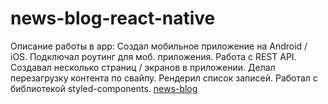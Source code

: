 # news-blog-react-native

Описание работы в app:
Создал мобильное приложение на Android / iOS.
Подключал роутинг для моб. приложения.
Работа с REST API.
Создавал несколько страниц / экранов в приложении.
Делал перезагрузку контента по свайпу.
Рендерил список записей.
Работал с библиотекой styled-components.
[news-blog](https://user-images.githubusercontent.com/90722666/198876951-b9dd4968-7f47-43ca-b870-3fc4f8673660.jpg)

